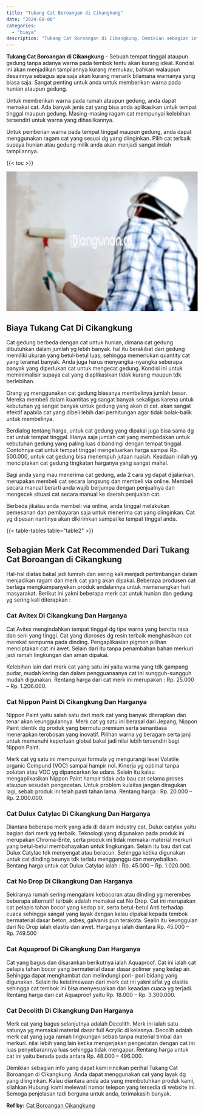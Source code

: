 ```yaml
---
title: "Tukang Cat Boroangan di Cikangkung"
date: "2024-08-06"
categories: 
  - "biaya"
description: "Tukang Cat Boroangan di Cikangkung. Demikian sebagian info yang dapat kami rincikan perihal Tukang Cat Boroangan di Cikangkung. Anda dapat menggunakan cat ya..."
---
```


**Tukang Cat Boroangan di Cikangkung** – Sebuah tempat tinggal ataupun gedung tanpa adanya warna pada tembok tentu akan kurang ideal. Kondisi ini akan menjadikan tampilannya kurang memukau, bahkan walaupun desainnya sebagus apa saja akan kurang menarik bilamana warnanya yang biasa saja. Sangat penting untuk anda untuk memberikan warna pada hunian ataupun gedung.

Untuk memberikan warna pada rumah ataupun gedung, anda dapat memakai cat. Ada banyak jenis cat yang bisa anda aplikasikan untuk tempat tinggal maupun gedung. Masing-masing ragam cat mempunyai kelebihan tersendiri untuk warna yang dihasilkannya.

Untuk pemberian warna pada tempat tinggal maupun gedung, anda dapat menggunakan ragam cat yang sesuai dg yang diinginkan. Pilih cat terbaik supaya hunian atau gedung milik anda akan menjadi sangat indah tampilannya.

{{< toc >}}

![Tukang Cat Boroangan di Cikangkung](/images/jasa-cat-murah34.png)

## Biaya Tukang Cat Di Cikangkung

Cat gedung berbeda dengan cat untuk hunian, dimana cat gedung dibutuhkan dalam jumlah yg lebih banyak. hal itu berakibat dari gedung memiliki ukuran yang betul-betul luas, sehingga memerlukan quantity cat yang teramat banyak. Anda juga harus menyangka-nyangka seberapa banyak yang diperlukan cat untuk mengecat gedung. Kondisi ini untuk meminimalisir supaya cat yang diaplikasikan tidak kurang maupun tdk berlebihan.

Orang yg menggunakan cat gedung biasanya membelinya jumlah besar. Mereka membeli dalam kuantitas yg sangat banyak sekaligus karena untuk kebutuhan yg sangat banyak untuk gedung yang akan di cat. akan sangat efektif apabila cat yang dibeli lebih dari perhitungan agar tidak bolak-balik untuk membelinya.

Berdialog tentang harga, untuk cat gedung yang dipakai juga bisa sama dg cat untuk tempat tinggal. Hanya saja jumlah cat yang membedakan untuk kebutuhan gedung yang paling luas dibandingi dengan tempat tinggal. Contohnya cat untuk tempat tinggal mengeluarkan harga sampai Rp. 500.000, untuk cat gedung bisa menempuh jutaan rupiah. Keadaan inilah yg menciptakan cat gedung tingkatan harganya yang sangat mahal.

Bagi anda yang mau menerima cat gedung, ada 2 cara yg dapat dijalankan, merupakan membeli cat secara langsung dan membeli via online. Membeli secara manual berarti anda wajib berjumpa dengan penjualnya dan mengecek situasi cat secara manual ke daerah penjualan cat.

Berbeda jikalau anda membeli via online, anda tinggal melakukan pemesanan dan pembayaran saja untuk menerima cat yang diinginkan. Cat yg dipesan nantinya akan dikirimkan sampai ke tempat tinggal anda.

{{< table-tables table="table2" >}}

## Sebagian Merk Cat Recommended Dari Tukang Cat Boroangan di Cikangkung

Hal-hal diatas bakal jadi lumrah dan sering kali menjadi pertimbangan dalam menjadikan ragam dan merk cat yang akan dipakai. Beberapa produsen cat berlaga mengkampanyekan produk andalannya untuk memenangkan hati masyarakat. Berikut ini yakni beberapa merk cat untuk hunian dan gedung yg sering kali diterapkan :

### Cat Avitex Di Cikangkung Dan Harganya

Cat Avitex mengindahkan tempat tinggal dg tipe warna yang bercita rasa dan seni yang tinggi. Cat yang diproses dg resin terbaik menghasilkan cat merekat sempurna pada dinding. Pengaplikasian pigmen pilihan menciptakan cat ini awet. Selain dari itu tanpa penambahan bahan merkuri jadi ramah lingkungan dan aman dipakai.

Kelebihan lain dari merk cat yang satu ini yaitu warna yang tdk gampang pudar, mudah kering dan dalam pengguanaanya cat ini sungguh-sungguh mudah digunakan. Rentang harga dari cat merk ini merupakan : Rp. 25.000 – Rp. 1.206.000.

### Cat Nippon Paint Di Cikangkung Dan Harganya

Nippon Paint yaitu salah satu dari merk cat yang banyak diterapkan dan tenar akan keunggulannya. Merk cat yg satu ini berasal dari Jepang, Nippon Paint identik dg produk yang bermutu premium serta senantiasa menerapkan terobosan yang inovatif. Pilihan warna yg beragam serta janji untuk memenuhi keperluan global bakal jadi nilai lebih tersendiri bagi Nippon Paint.

Merk cat yg satu ini mempunyai formula yg mengurangi level Volatile organic Compund (VOC) sampai hampir nol. Kinerja yg optimal tanpa polutan atau VOC yg dipancarkan ke udara. Selain itu kalau mengaplikasikan Nippon Paint hampir tidak ada bau cat selama proses ataupun sesudah pengecetan. Untuk problem kulaitas jangan diragukan lagi, sebab produk ini telah pasti tahan lama. Rentang harga : Rp. 20.000 – Rp. 2.000.000.

### Cat Dulux Catylac Di Cikangkung Dan Harganya

Diantara beberapa merk yang ada di dalam industry cat, Dulux catylax yaitu bagian dari merk yg terbaik. Teknologi yang digunakan pada produk ini merupakan Chroma-Brite, serta produk ini tidak memakai material merkuri yang betul-betul membahayakan untuk lingkungan. Selain itu bau dari cat Dulux Catylac tdk menyengat atau beracun. Sehingga ketika digunakan untuk cat dinding baunya tdk terlalu mengganggu dan menyebalkan. Bentang harga untuk cat Dulux Catylac ialah : Rp. 45.000 – Rp. 1.020.000.

### Cat No Drop Di Cikangkung Dan Harganya

Sekiranya rumah sering mengalami kebocoran atau dinding yg merembes beberapa alternatif terbaik adalah memakai cat No Drop. Cat ini merupakan cat pelapis tahan bocor yang kedap air, serta betul-betul Anti terhadap cuaca sehingga sangat yang layak dengan kalau dipakai kepada tembok bermaterial dasar beton, asbes, galvanis pun terakota. Sealin itu keunggulan dari No Drop ialah elastis dan awet. Harganya ialah diantara Rp. 45.000 – Rp. 749.500

### Cat Aquaproof Di Cikangkung Dan Harganya

Cat yang bagus dan disarankan berikutnya ialah Aquaproof. Cat ini ialah cat pelapis tahan bocor yang bermaterial dasar dasar polimer yang kedap air. Sehingga dapat menghambat dan melindungi pori- pori bidang yang digunakan. Selain itu keistimewaan dari merk cat ini yakni sifat yg elastis sehingga cat tembok ini bisa menyesuaikan dari keaadan cuaca yg terjadi. Rentang harga dari cat Aquaproof yaitu Rp. 18.000 – Rp. 3.300.000.

### Cat Decolith Di Cikangkung Dan Harganya

Merk cat yang bagus selanjutnya adalah Decolith. Merk ini ialah satu satunya yg memakai material dasar full Acrylic di kelasnya. Decolih adalah merk cat yang juga ramah lingkungan sebab tanpa material timbal dan merkuri. nilai lebih yang lain ketika mengerjakan pengecatan dengan cat ini luas penyebarannya luas sehingga tidak mengapur. Rentang harga untuk cat ini yaitu berada pada antara Rp. 48.000 – 496.000.

Demikian sebagian info yang dapat kami rincikan perihal Tukang Cat Boroangan di Cikangkung. Anda dapat menggunakan cat yang layak dg yang diinginkan. Kalau diantara anda ada yang membutuhkan produk kami, silahkan Hubungi kami melewati nomor telepon yang tersedia di website ini. Semoga penjelasan tadi berguna untuk anda, terimakasih banyak.

**Ref by:** [Cat Boroangan Cikangkung](https://id.wikipedia.org/wiki/Cat)
